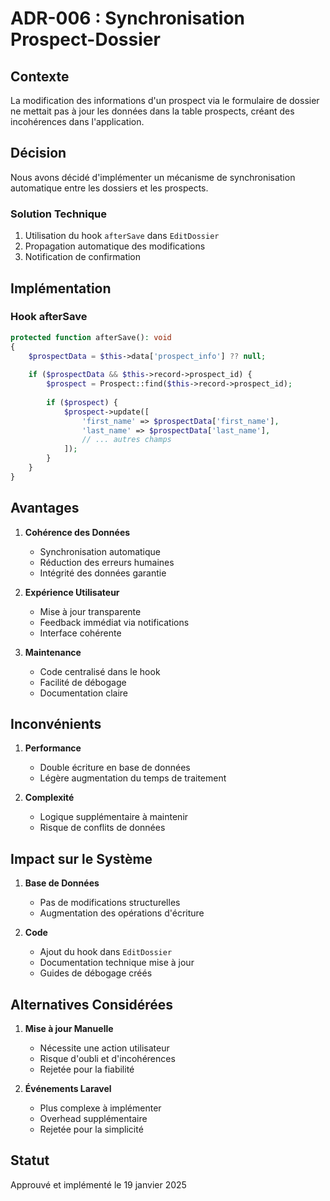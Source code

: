 # ADR-006 : Synchronisation Prospect-Dossier

## Contexte
La modification des informations d'un prospect via le formulaire de dossier ne mettait pas à jour les données dans la table prospects, créant des incohérences dans l'application.

## Décision
Nous avons décidé d'implémenter un mécanisme de synchronisation automatique entre les dossiers et les prospects.

### Solution Technique
1. Utilisation du hook `afterSave` dans `EditDossier`
2. Propagation automatique des modifications
3. Notification de confirmation

## Implémentation

### Hook afterSave
```php
protected function afterSave(): void
{
    $prospectData = $this->data['prospect_info'] ?? null;
    
    if ($prospectData && $this->record->prospect_id) {
        $prospect = Prospect::find($this->record->prospect_id);
        
        if ($prospect) {
            $prospect->update([
                'first_name' => $prospectData['first_name'],
                'last_name' => $prospectData['last_name'],
                // ... autres champs
            ]);
        }
    }
}
```

## Avantages

1. **Cohérence des Données**
   - Synchronisation automatique
   - Réduction des erreurs humaines
   - Intégrité des données garantie

2. **Expérience Utilisateur**
   - Mise à jour transparente
   - Feedback immédiat via notifications
   - Interface cohérente

3. **Maintenance**
   - Code centralisé dans le hook
   - Facilité de débogage
   - Documentation claire

## Inconvénients

1. **Performance**
   - Double écriture en base de données
   - Légère augmentation du temps de traitement

2. **Complexité**
   - Logique supplémentaire à maintenir
   - Risque de conflits de données

## Impact sur le Système

1. **Base de Données**
   - Pas de modifications structurelles
   - Augmentation des opérations d'écriture

2. **Code**
   - Ajout du hook dans `EditDossier`
   - Documentation technique mise à jour
   - Guides de débogage créés

## Alternatives Considérées

1. **Mise à jour Manuelle**
   - Nécessite une action utilisateur
   - Risque d'oubli et d'incohérences
   - Rejetée pour la fiabilité

2. **Événements Laravel**
   - Plus complexe à implémenter
   - Overhead supplémentaire
   - Rejetée pour la simplicité

## Statut
Approuvé et implémenté le 19 janvier 2025
